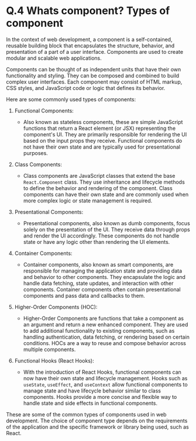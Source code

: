 # Q.4 Whats component? Types of component

In the context of web development, a component is a self-contained, reusable building block that encapsulates the structure, behavior, and presentation of a part of a user interface. Components are used to create modular and scalable web applications.

Components can be thought of as independent units that have their own functionality and styling. They can be composed and combined to build complex user interfaces. Each component may consist of HTML markup, CSS styles, and JavaScript code or logic that defines its behavior.

Here are some commonly used types of components:

1. Functional Components:
   - Also known as stateless components, these are simple JavaScript functions that return a React element (or JSX) representing the component's UI. They are primarily responsible for rendering the UI based on the input props they receive. Functional components do not have their own state and are typically used for presentational purposes.

2. Class Components:
   - Class components are JavaScript classes that extend the base `React.Component` class. They use inheritance and lifecycle methods to define the behavior and rendering of the component. Class components can have their own state and are commonly used when more complex logic or state management is required.

3. Presentational Components:
   - Presentational components, also known as dumb components, focus solely on the presentation of the UI. They receive data through props and render the UI accordingly. These components do not handle state or have any logic other than rendering the UI elements.

4. Container Components:
   - Container components, also known as smart components, are responsible for managing the application state and providing data and behavior to other components. They encapsulate the logic and handle data fetching, state updates, and interaction with other components. Container components often contain presentational components and pass data and callbacks to them.

5. Higher-Order Components (HOC):
   - Higher-Order Components are functions that take a component as an argument and return a new enhanced component. They are used to add additional functionality to existing components, such as handling authentication, data fetching, or rendering based on certain conditions. HOCs are a way to reuse and compose behavior across multiple components.

6. Functional Hooks (React Hooks):
   - With the introduction of React Hooks, functional components can now have their own state and lifecycle management. Hooks such as `useState`, `useEffect`, and `useContext` allow functional components to manage state and have lifecycle behavior similar to class components. Hooks provide a more concise and flexible way to handle state and side effects in functional components.

These are some of the common types of components used in web development. The choice of component type depends on the requirements of the application and the specific framework or library being used, such as React.